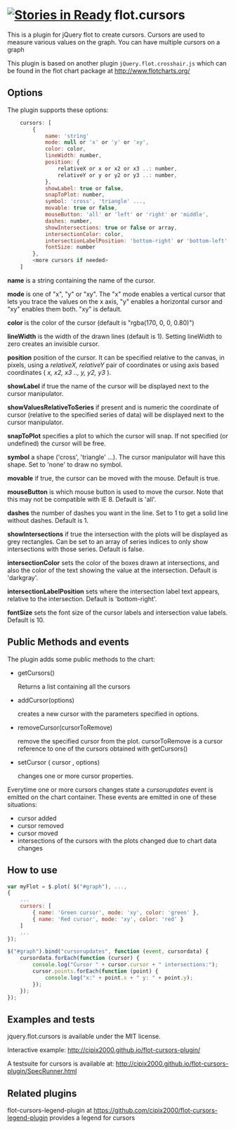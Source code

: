 [![Stories in Ready](https://badge.waffle.io/cipix2000/flot-cursors-plugin.png?label=ready&title=Ready)](https://waffle.io/cipix2000/flot-cursors-plugin)
flot.cursors
============

This is a plugin for jQuery flot to create cursors. Cursors are used to measure various values on the graph. You can have multiple cursors on a graph

This plugin is based on another plugin `jQuery.flot.crosshair.js` which can be found in the flot chart package at <http://www.flotcharts.org/>

Options
-------

The plugin supports these options:

```javascript
    cursors: [
        {
            name: 'string'
            mode: null or 'x' or 'y' or 'xy',
            color: color,
            lineWidth: number,
            position: {
                relativeX or x or x2 or x3 ..: number,
                relativeY or y or y2 or y3 ..: number,
            },
            showLabel: true or false,
            snapToPlot: number,
            symbol: 'cross', 'triangle' ...,
            movable: true or false,
            mouseButton: 'all' or 'left' or 'right' or 'middle',
            dashes: number,
            showIntersections: true or false or array,
            intersectionColor: color,
            intersectionLabelPosition: 'bottom-right' or 'bottom-left' or 'top-right' or 'top-left',
            fontSize: number
        },
        <more cursors if needed>
    ]
```

**name** is a string containing the name of the cursor.

**mode** is one of "x", "y" or "xy". The "x" mode enables a vertical cursor that lets you trace the values on the x axis, "y" enables a horizontal cursor and "xy" enables them both. "xy" is default.

**color** is the color of the cursor (default is "rgba(170, 0, 0, 0.80)")

**lineWidth** is the width of the drawn lines (default is 1). Setting lineWidth to zero creates an invisible cursor.

**position** position of the cursor. It can be specified relative to the canvas, in pixels, using a *relativeX, relativeY* pair of coordinates or using axis based coordinates ( *x, x2, x3 .., y, y2, y3* ).

**showLabel** if true the name of the cursor will be displayed next to the cursor manipulator.

**showValuesRelativeToSeries** if present and is numeric the coordinate of cursor (relative to the specified series of data) will be displayed next to the cursor manipulator.

**snapToPlot** specifies a plot to which the cursor will snap. If not specified (or undefined) the cursor will be free.

**symbol** a shape ('cross', 'triangle' ...). The cursor manipulator will have this shape. Set to 'none' to draw no symbol.

**movable** if true, the cursor can be moved with the mouse. Default is true.

**mouseButton** is which mouse button is used to move the cursor. Note that this may not be compatible with IE 8. Default is 'all'.

**dashes** the number of dashes you want in the line. Set to 1 to get a solid line without dashes. Default is 1.

**showIntersections** if true the intersection with the plots will be displayed as grey rectangles. Can be set to an array of series indices to only show intersections with those series. Default is false.

**intersectionColor** sets the color of the boxes drawn at intersections, and also the color of the text showing the value at the intersection. Default is 'darkgray'.

**intersectionLabelPosition** sets where the intersection label text appears, relative to the intersection. Default is 'bottom-right'.

**fontSize** sets the font size of the cursor labels and intersection value labels. Default is 10.


Public Methods and events
-------------------------


The plugin adds some public methods to the chart:

* getCursors()

    Returns a list containing all the cursors

* addCursor(options)

    creates a new cursor with the parameters specified in options.

* removeCursor(cursorToRemove)

    remove the specified cursor from the plot. cursorToRemove is a cursor 
    reference to one of the cursors obtained with getCursors()

* setCursor ( cursor , options)

    changes one or more cursor properties.

Everytime one or more cursors changes state a *cursorupdates* event is emitted on the chart container.
These events are emitted in one of these situations:

* cursor added
* cursor removed
* cursor moved
* intersections of the cursors with the plots changed due to chart data changes 


How to use
----------

```javascript
var myFlot = $.plot( $("#graph"), ...,
{
    ...
    cursors: [
        { name: 'Green cursor', mode: 'xy', color: 'green' },
        { name: 'Red cursor', mode: 'xy', color: 'red' }
    ]
    ...
});

$("#graph").bind("cursorupdates", function (event, cursordata) {
    cursordata.forEach(function (cursor) {
        console.log("Cursor " + cursor.cursor + " intersections:");
        cursor.points.forEach(function (point) {
            console.log("x:" + point.x + " y: " + point.y);
        });
    });
});
```    
    
Examples and tests
------------------

jquery.flot.cursors is available under the MIT license.

Interactive example: <http://cipix2000.github.io/flot-cursors-plugin/>

A testsuite for cursors is available at: <http://cipix2000.github.io/flot-cursors-plugin/SpecRunner.html>

Related plugins
---------------

flot-cursors-legend-plugin at <https://github.com/cipix2000/flot-cursors-legend-plugin> provides a legend for cursors
